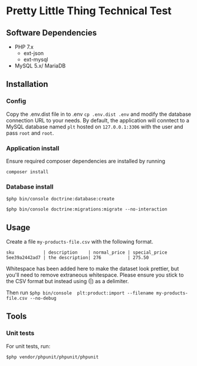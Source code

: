 # Pretty Little Thing Technical Test
## Software Dependencies
- PHP 7.x
    - ext-json
    - ext-mysql
- MySQL 5.x/ MariaDB

## Installation
### Config
Copy the .env.dist file in to .env `cp .env.dist .env` and modify the database connection URL to your needs.
By default, the application will conntect to a MySQL database named `plt` hosted on `127.0.0.1:3306` with the user and pass
`root` and `root`.

### Application install
Ensure required composer dependencies are installed by running

`composer install`

### Database install
`$php bin/console doctrine:database:create`

`$php bin/console doctrine:migrations:migrate --no-interaction`

## Usage
Create a file `my-products-file.csv` with the following format.

```CSV
sku           | description    | normal_price | special_price
5ee39a2442ad7 | the description| 276          | 275.50
```

Whitespace has been added here to make the dataset look prettier, but you'll need to remove extraneous whitespace.
Please ensure you stick to the CSV format but instead using (|) as a delimiter.

Then run
`$php bin/console  plt:product:import --filename my-products-file.csv --no-debug`

## Tools
### Unit tests
For unit tests, run:

`$php vendor/phpunit/phpunit/phpunit`